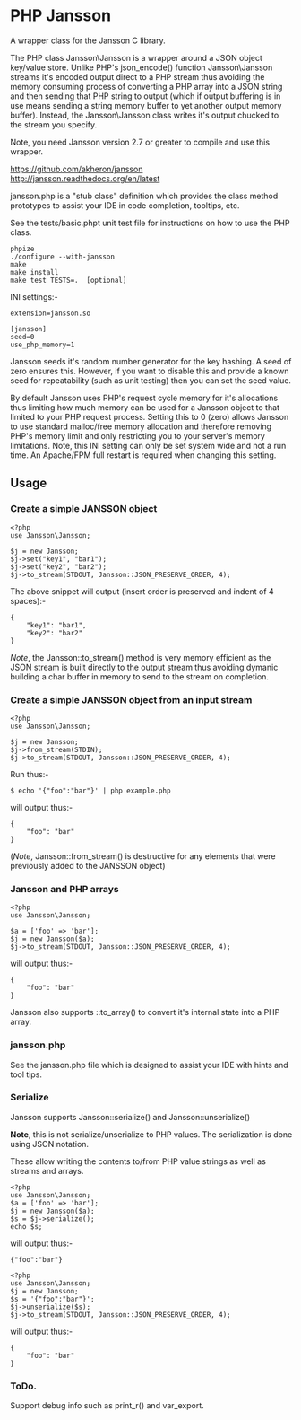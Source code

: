 # PHP Jansson
A wrapper class for the Jansson C library.

The PHP class Jansson\Jansson is a wrapper around a JSON object key/value
store. Unlike PHP's json\_encode() function Jansson\Jansson streams it's
encoded output direct to a PHP stream thus avoiding the memory consuming
process of converting a PHP array into a JSON string and then sending that
PHP string to output (which if output buffering is in use means sending a 
string memory buffer to yet another output memory buffer). Instead, the 
Jansson\Jansson class writes it's output chucked to the stream you specify.

Note, you need Jansson version 2.7 or greater to compile and use this wrapper.

https://github.com/akheron/jansson
http://jansson.readthedocs.org/en/latest

jansson.php is a "stub class" definition which provides the class method 
prototypes to assist your IDE in code completion, tooltips, etc.

See the tests/basic.phpt unit test file for instructions on how to use the PHP class.

    phpize
    ./configure --with-jansson
    make
    make install
    make test TESTS=.  [optional]

INI settings:-

    extension=jansson.so
    
    [jansson]
    seed=0
    use_php_memory=1

Jansson seeds it's random number generator for the key hashing. A seed of zero
ensures this. However, if you want to disable this and provide a known seed
for repeatability (such as unit testing) then you can set the seed value.

By default Jansson uses PHP's request cycle memory for it's allocations thus
limiting how much memory can be used for a Jansson object to that limited to 
your PHP request process. Setting this to 0 (zero) allows Jansson to use
standard malloc/free memory allocation and therefore removing PHP's memory 
limit and only restricting you to your server's memory limitations. Note,
this INI setting can only be set system wide and not a run time. An Apache/FPM
full restart is required when changing this setting.


## Usage

### Create a simple JANSSON object

```
<?php
use Jansson\Jansson;

$j = new Jansson;
$j->set("key1", "bar1");
$j->set("key2", "bar2");
$j->to_stream(STDOUT, Jansson::JSON_PRESERVE_ORDER, 4);
```
The above snippet will output (insert order is preserved and indent of 4 spaces):-
```
{
    "key1": "bar1",
    "key2": "bar2"
}
```
_Note_, the Jansson::to\_stream() method is very memory efficient as the JSON stream is built directly to the output stream thus avoiding dymanic building a char buffer in memory to send to the stream on completion.

### Create a simple JANSSON object from an input stream

```
<?php
use Jansson\Jansson;

$j = new Jansson;
$j->from_stream(STDIN);
$j->to_stream(STDOUT, Jansson::JSON_PRESERVE_ORDER, 4);
```
Run thus:-
```
$ echo '{"foo":"bar"}' | php example.php
```
will output thus:-
```
{
    "foo": "bar"
}
```
(_Note_, Jansson::from\_stream() is destructive for any elements that were previously added to the JANSSON object)

### Jansson and PHP arrays

```
<?php
use Jansson\Jansson;

$a = ['foo' => 'bar'];
$j = new Jansson($a);
$j->to_stream(STDOUT, Jansson::JSON_PRESERVE_ORDER, 4);
```
will output thus:-
```
{
    "foo": "bar"
}
```

Jansson also supports ::to\_array() to convert it's internal state into a PHP array.


### jansson.php

See the jansson.php file which is designed to assist your IDE with hints and tool tips.

### Serialize

Jansson supports Jansson::serialize() and Jansson::unserialize()

__Note__, this is not serialize/unserialize to PHP values. The serialization is done using JSON notation.

These allow writing the contents to/from PHP value strings as well as streams and arrays.

```
<?php
use Jansson\Jansson;
$a = ['foo' => 'bar'];
$j = new Jansson($a);
$s = $j->serialize();
echo $s;
```
will output thus:-
```
{"foo":"bar"}
```

```
<?php
use Jansson\Jansson;
$j = new Jansson;
$s = '{"foo":"bar"}';
$j->unserialize($s);
$j->to_stream(STDOUT, Jansson::JSON_PRESERVE_ORDER, 4);
```
will output thus:-
```
{
    "foo": "bar"
}
```

### ToDo.

Support debug info such as print\_r() and var\_export.



